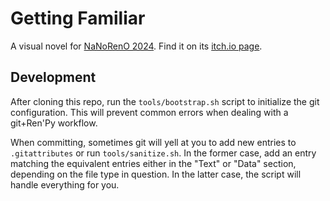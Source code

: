 # Getting Familiar

A visual novel for [NaNoRenO 2024](https://itch.io/jam/nanoreno-2024). Find it
on its [itch.io page](https://elizadev.itch.io/getting-familiar).

## Development
After cloning this repo, run the `tools/bootstrap.sh` script to initialize the
git configuration. This will prevent common errors when dealing with a
git+Ren'Py workflow.

When committing, sometimes git will yell at you to add new entries to
`.gitattributes` or run `tools/sanitize.sh`. In the former case, add an entry
matching the equivalent entries either in the "Text" or "Data" section,
depending on the file type in question. In the latter case, the script will
handle everything for you.
